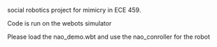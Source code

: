 social robotics project for mimicry in ECE 459.

Code is run on the webots simulator

Please load the nao_demo.wbt and use the nao_conroller for the robot
